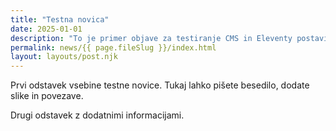 ```yaml
---
title: "Testna novica"
date: 2025-01-01
description: "To je primer objave za testiranje CMS in Eleventy postavitve."
permalink: news/{{ page.fileSlug }}/index.html
layout: layouts/post.njk
---
```


Prvi odstavek vsebine testne novice. Tukaj lahko pišete besedilo, dodate slike in povezave.

Drugi odstavek z dodatnimi informacijami.

